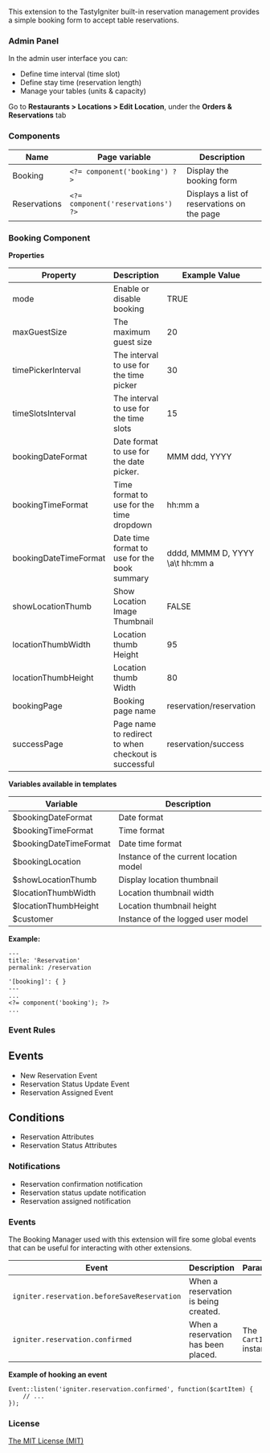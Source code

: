 This extension to the TastyIgniter built-in reservation management provides a simple booking form to accept table reservations.

### Admin Panel
In the admin user interface you can:
- Define time interval (time slot)
- Define stay time (reservation length)
- Manage your tables (units & capacity)

Go to **Restaurants > Locations > Edit Location**, under the **Orders & Reservations** tab 

### Components
| Name     | Page variable                | Description                                      |
| -------- | ---------------------------- | ------------------------------------------------ |
| Booking | `<?= component('booking') ?>` | Display the booking form              |
| Reservations | `<?= component('reservations') ?>` | Displays a list of reservations on the page               |

### Booking Component

**Properties**

| Property                 | Description              | Example Value | Default Value |
| ------------------------ | ------------------------ | ------------- | ------------- |
| mode      | Enable or disable booking     |       TRUE           |        TRUE   |
| maxGuestSize      | The maximum guest size        |       20           |      20   |
| timePickerInterval        | The interval to use for the time picker       |       30           |      30   |
| timeSlotsInterval     | The interval to use for the time slots        |       15           |      15   |
| bookingDateFormat        | Date format to use for the date picker.      |       MMM ddd, YYYY           |       MMM ddd, YYYY   |
| bookingTimeFormat        | Time format to use for the time dropdown      |       hh:mm a           |      hh:mm a   |
| bookingDateTimeFormat        | Date time format to use for the book summary      |       dddd, MMMM D, YYYY \a\t hh:mm a           |      dddd, MMMM D, YYYY \a\t hh:mm a   |
| showLocationThumb     | Show Location Image Thumbnail     |       FALSE           |      FALSE   |
| locationThumbWidth        | Location thumb Height        |        95           |      95    |
| locationThumbHeight       | Location thumb Width     |        80           |      80    |
| bookingPage       | Booking page name      |      reservation/reservation           |     reservation/reservation  |
| successPage       | Page name to redirect to when checkout is successful       |      reservation/success           |     reservation/success  |

**Variables available in templates**

| Variable                  | Description                                                  |
| ------------------------- | ------------------------------------------------------------ |
| $bookingDateFormat | Date format                                                |
| $bookingTimeFormat | Time format                                               |
| $bookingDateTimeFormat | Date time format                                                |
| $bookingLocation | Instance of the current location model                                              |
| $showLocationThumb | Display location thumbnail                                                |
| $locationThumbWidth | Location thumbnail width                                                |
| $locationThumbHeight | Location thumbnail height                                               |
| $customer | Instance of the logged user model                                                |

**Example:**

```
---
title: 'Reservation'
permalink: /reservation

'[booking]': { }
---
...
<?= component('booking'); ?>
...
```


### Event Rules

## Events
- New Reservation Event
- Reservation Status Update Event
- Reservation Assigned Event

## Conditions
- Reservation Attributes
- Reservation Status Attributes

### Notifications

- Reservation confirmation notification
- Reservation status update notification
- Reservation assigned notification

### Events

The Booking Manager used with this extension will fire some global events that can be useful for interacting with other extensions.

| Event | Description | Parameters |
| ----- | ----------- | ---------- |
| `igniter.reservation.beforeSaveReservation` |    When a reservation is being created.    |           |
| `igniter.reservation.confirmed` |      When a reservation has been placed.       |      The `CartItem` instance     |

**Example of hooking an event**

```
Event::listen('igniter.reservation.confirmed', function($cartItem) {
    // ...
});
```

### License
[The MIT License (MIT)](https://tastyigniter.com/licence/)
